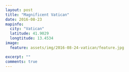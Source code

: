 ```yaml
---
layout: post
title: "Magnificent Vatican"
date: 2016-08-23
mapinfo:
  city: "Vatican"
  latitude: 41.9029
  longtitude: 13.4534
image:
  feature: assets/img/2016-08-24-vatican/feature.jpg

excerpt: ""
comments: true
---
```


